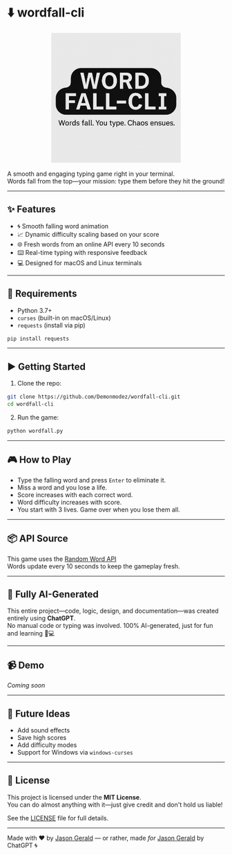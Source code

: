# ⬇️ wordfall-cli

<p align="center">
  <img src="assets/wordfall-badge.png" alt="wordfall-cli badge" width="300"/>
</p>

A smooth and engaging typing game right in your terminal.  
Words fall from the top—your mission: type them before they hit the ground!

---

## ✨ Features

- 🌀 Smooth falling word animation  
- 📈 Dynamic difficulty scaling based on your score  
- 🌐 Fresh words from an online API every 10 seconds  
- ⌨️ Real-time typing with responsive feedback  
- 💻 Designed for macOS and Linux terminals  

---

## 🚀 Requirements

- Python 3.7+  
- `curses` (built-in on macOS/Linux)  
- `requests` (install via pip)

```bash
pip install requests
```

---

## ▶️ Getting Started

1. Clone the repo:

```bash
git clone https://github.com/Demonmodez/wordfall-cli.git
cd wordfall-cli
```

2. Run the game:

```bash
python wordfall.py
```

---

## 🎮 How to Play

- Type the falling word and press `Enter` to eliminate it.  
- Miss a word and you lose a life.  
- Score increases with each correct word.  
- Word difficulty increases with score.  
- You start with 3 lives. Game over when you lose them all.  

---

## 📦 API Source

This game uses the [Random Word API](https://random-word-api.herokuapp.com/)  
Words update every 10 seconds to keep the gameplay fresh.

---

## 🤖 Fully AI-Generated

This entire project—code, logic, design, and documentation—was created entirely using **ChatGPT**.  
No manual code or typing was involved. 100% AI-generated, just for fun and learning 🧠💻

---

## 📹 Demo

_Coming soon_

---

## 🧠 Future Ideas

- Add sound effects  
- Save high scores  
- Add difficulty modes  
- Support for Windows via `windows-curses`  

---

## 📄 License

This project is licensed under the **MIT License**.  
You can do almost anything with it—just give credit and don't hold us liable!

See the [LICENSE](LICENSE) file for full details.

---

Made with ❤️ by [Jason Gerald](https://github.com/Demonmodez) — or rather, made *for* [Jason Gerald](https://github.com/Demonmodez) by ChatGPT 🌀
